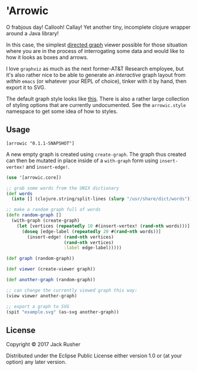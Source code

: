 # 'Arrowic

O frabjous day! Callooh! Callay! Yet another tiny, incomplete clojure
wrapper around a Java library!

In this case, the
simplest
[directed graph](https://en.wikipedia.org/wiki/Directed_graph) viewer
possible for those situation where you are in the process of
interrogating some data and would like to how it looks as boxes and
arrows.

I love `graphviz` as much as the next former-AT&T Research employee,
but it's also rather nice to be able to generate an *interactive*
graph layout from _within_ `emacs` (or whatever your REPL of choice),
tinker with it by hand, then export it to SVG.

The default graph style looks like [this](example.svg). There is also
a rather large collection of styling options that are currently
undocumented. See the `arrowic.style` namespace to get some idea of
how to styles.

## Usage

`[arrowic "0.1.1-SNAPSHOT"]`

A new empty graph is created using `create-graph`. The graph thus
created can then be mutated in place inside of a `with-graph` form
using `insert-vertex!` and `insert-edge!`.

``` clojure
(use '[arrowic.core])

;; grab some words from the UNIX dictionary
(def words
  (into [] (clojure.string/split-lines (slurp "/usr/share/dict/words"))))

;; make a random graph full of words
(defn random-graph []
  (with-graph (create-graph)
    (let [vertices (repeatedly 10 #(insert-vertex! (rand-nth words)))]
      (doseq [edge-label (repeatedly 20 #(rand-nth words))]
        (insert-edge! (rand-nth vertices) 
                      (rand-nth vertices)
                      :label edge-label)))))

(def graph (random-graph))

(def viewer (create-viewer graph))

(def another-graph (random-graph))

;; can change the currently viewed graph this way:
(view viewer another-graph)

;; export a graph to SVG
(spit "example.svg" (as-svg another-graph))

```

## License

Copyright © 2017 Jack Rusher

Distributed under the Eclipse Public License either version 1.0 or (at
your option) any later version.
